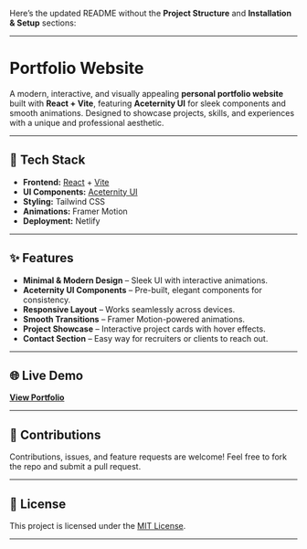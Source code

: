 Here’s the updated README without the **Project Structure** and **Installation & Setup** sections:

---

# Portfolio Website

A modern, interactive, and visually appealing **personal portfolio website** built with **React + Vite**, featuring **Aceternity UI** for sleek components and smooth animations. Designed to showcase projects, skills, and experiences with a unique and professional aesthetic.

---

## 🚀 Tech Stack

* **Frontend:** [React](https://react.dev/) + [Vite](https://vitejs.dev/)
* **UI Components:** [Aceternity UI](https://ui.aceternity.com/)
* **Styling:** Tailwind CSS
* **Animations:** Framer Motion
* **Deployment:** Netlify

---

## ✨ Features

* **Minimal & Modern Design** – Sleek UI with interactive animations.
* **Aceternity UI Components** – Pre-built, elegant components for consistency.
* **Responsive Layout** – Works seamlessly across devices.
* **Smooth Transitions** – Framer Motion-powered animations.
* **Project Showcase** – Interactive project cards with hover effects.
* **Contact Section** – Easy way for recruiters or clients to reach out.

---

## 🌐 Live Demo

[**View Portfolio**](https://arneshpal000.netlify.app/)

---

## 🤝 Contributions

Contributions, issues, and feature requests are welcome!
Feel free to fork the repo and submit a pull request.

---

## 📜 License

This project is licensed under the [MIT License](LICENSE).

---
